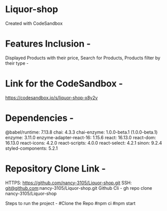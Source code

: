 # Liquor-shop
Created with CodeSandbox

# Features Inclusion -
Displayed Products with their price, Search for Products, Products filter by their type -

# Link for the CodeSandbox - 
https://codesandbox.io/s/liquor-shop-x8y2v

# Dependencies -
@babel/runtime: 7.13.8
chai: 4.3.3
chai-enzyme: 1.0.0-beta.1 (1.0.0-beta.1)
enzyme: 3.11.0
enzyme-adapter-react-16: 1.15.6
react: 16.13.0
react-dom: 16.13.0
react-icons: 4.2.0
react-scripts: 4.0.0
react-select: 4.2.1
sinon: 9.2.4
styled-components: 5.2.1

# Repository Clone Link - 
HTTPS: https://github.com/nancy-3105/Liquor-shop.git
SSH: git@github.com:nancy-3105/Liquor-shop.git
Github Cli - gh repo clone nancy-3105/Liquor-shop

Steps to run the project - 
#Clone the Repo
#npm ci
#npm start
